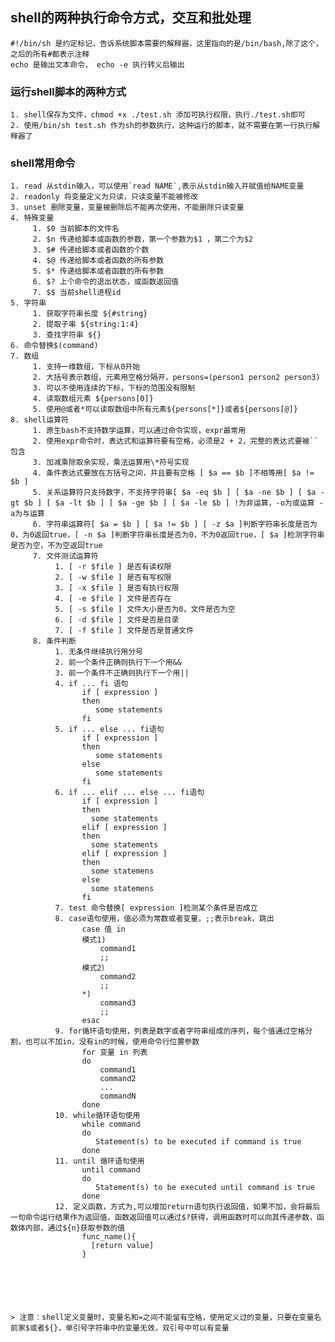 ## shell的两种执行命令方式，交互和批处理
    #!/bin/sh 是约定标记，告诉系统脚本需要的解释器，这里指向的是/bin/bash,除了这个，之后的所有#都表示注释
    echo 是输出文本命令， echo -e 执行转义后输出
### 运行shell脚本的两种方式
    1. shell保存为文件，chmod +x ./test.sh 添加可执行权限，执行./test.sh即可
    2. 使用/bin/sh test.sh 作为sh的参数执行，这种运行的脚本，就不需要在第一行执行解释器了
### shell常用命令
    1. read 从stdin输入，可以使用`read NAME`,表示从stdin输入并赋值给NAME变量
    2. readonly 将变量定义为只读，只读变量不能被修改
    3. unset 删除变量，变量被删除后不能再次使用，不能删除只读变量
    4. 特殊变量
         1. $0 当前脚本的文件名
         2. $n 传递给脚本或函数的参数，第一个参数为$1 ，第二个为$2
         3. $# 传递给脚本或者函数的个数
         4. $@ 传递给脚本或者函数的所有参数
         5. $* 传递给脚本或者函数的所有参数
         6. $? 上个命令的退出状态，或函数返回值
         7. $$ 当前shell进程id
    5. 字符串
         1. 获取字符串长度 ${#string}
         2. 提取子串 ${string:1:4}
         3. 查找字符串 ${}
    6. 命令替换$(command) 
    7. 数组
         1. 支持一维数组，下标从0开始
         2. 大括号表示数组，元素用空格分隔开，persons=(person1 person2 person3)
         3. 可以不使用连续的下标，下标的范围没有限制
         4. 读取数组元素 ${persons[0]}
         5. 使用@或者*可以读取数组中所有元素${persons[*]}或者${persons[@]}
    8. shell运算符
         1. 原生bash不支持数学运算，可以通过命令实现，expr最常用
         2. 使用expr命令时，表达式和运算符要有空格，必须是2 + 2，完整的表达式要被``包含
         3. 加减乘除取余实现，乘法运算用\*符号实现
         4. 条件表达式要放在方括号之间，并且要有空格 [ $a == $b ]不相等用[ $a != $b ]
         5. 关系运算符只支持数字，不支持字符串[ $a -eq $b ] [ $a -ne $b ] [ $a -gt $b ] [ $a -lt $b ] [ $a -ge $b ] [ $a -le $b ] !为非运算，-o为或运算 -a为与运算
         6. 字符串运算符[ $a = $b ] [ $a != $b ] [ -z $a ]判断字符串长度是否为0，为0返回true，[ -n $a ]判断字符串长度是否为0，不为0返回true，[ $a ]检测字符串是否为空，不为空返回true
         7. 文件测试运算符
              1. [ -r $file ] 是否有读权限
              2. [ -w $file ] 是否有写权限
              3. [ -x $file ] 是否有执行权限
              4. [ -e $file ] 文件是否存在
              5. [ -s $file ] 文件大小是否为0，文件是否为空
              6. [ -d $file ] 文件是否是目录
              7. [ -f $file ] 文件是否是普通文件
         8. 条件判断
              1. 无条件继续执行用分号
              2. 前一个条件正确则执行下一个用&&
              3. 前一个条件不正确则执行下一个用||
              4. if ... fi 语句
                    if [ expression ]
                    then 
                       some statements
                    fi
              5. if ... else ... fi语句
                    if [ expression ]
                    then
                       some statements
                    else
                       some statements
                    fi
              6. if ... elif ... else ... fi语句
                    if [ expression ]
                    then
                      some statements
                    elif [ expression ]
                    then 
                      some statements
                    elif [ expression ]
                    then
                      some statemens
                    else
                      some statemens
                    fi
              7. test 命令替换[ expression ]检测某个条件是否成立
              8. case语句使用，值必须为常数或者变量，;;表示break，跳出
                    case 值 in
                    模式1)
                        command1
                        ;;
                    模式2）
                        command2
                        ;;
                    *)
                        command3
                        ;;
                    esac
              9. for循环语句使用，列表是数字或者字符串组成的序列，每个值通过空格分割，也可以不加in，没有in的时候，使用命令行位置参数
                    for 变量 in 列表
                    do
                        command1
                        command2
                        ...
                        commandN
                    done
              10. while循环语句使用
                    while command
                    do
                       Statement(s) to be executed if command is true
                    done
              11. until 循环语句使用
                    until command
                    do
                       Statement(s) to be executed until command is true
                    done
              12. 定义函数，方式为,可以增加return语句执行返回值，如果不加，会将最后一句命令运行结果作为返回值，函数返回值可以通过$?获得，调用函数时可以向其传递参数，函数体内部，通过${n}获取参数的值
                    func_name(){
                      [return value]
                    }
                    
              
              
              
                    

    > 注意：shell定义变量时，变量名和=之间不能留有空格，使用定义过的变量，只要在变量名前家$或者${}，单引号字符串中的变量无效，双引号中可以有变量
